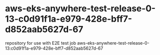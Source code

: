 # aws-eks-anywhere-test-release-0-13-c0d91f1a-e979-428e-bff7-d852aab5627d-67
repository for use with E2E test job aws-eks-anywhere-test-release-0-13:c0d91f1a-e979-428e-bff7-d852aab5627d-67
